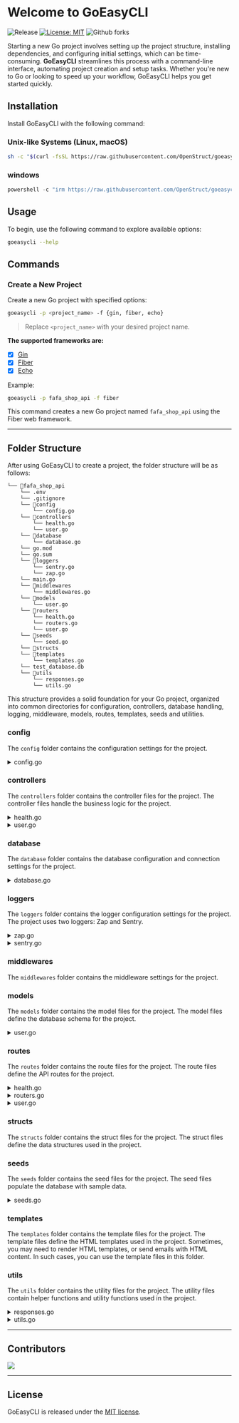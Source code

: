 # Welcome to GoEasyCLI

![Release](https://img.shields.io/github/v/release/OpenStruct/goeasycli)
[![License: MIT](https://img.shields.io/badge/License-MIT-yellow.svg)](https://opensource.org/licenses/MIT)
![Github forks](https://img.shields.io/github/forks/OpenStruct/goeasycli)

Starting a new Go project involves setting up the project structure, installing dependencies, and configuring initial settings, which can be time-consuming. **GoEasyCLI** streamlines this process with a command-line interface, automating project creation and setup tasks. Whether you're new to Go or looking to speed up your workflow, GoEasyCLI helps you get started quickly.

## Installation

Install GoEasyCLI with the following command:

### Unix-like Systems (Linux, macOS)

```bash
sh -c "$(curl -fsSL https://raw.githubusercontent.com/OpenStruct/goeasycli/main/scripts/install.sh)"
```

### windows

```powershell
powershell -c "irm https://raw.githubusercontent.com/OpenStruct/goeasycli/main/scripts/install.ps1 | iex"
```

## Usage

To begin, use the following command to explore available options:

```bash
goeasycli --help
```

## Commands

### Create a New Project

Create a new Go project with specified options:

```bash
goeasycli -p <project_name> -f {gin, fiber, echo}
```

> Replace `<project_name>` with your desired project name.

**The supported frameworks are:**
- [x] [Gin](https://gin-gonic.com)
- [x] [Fiber](https://gofiber.io)
- [x] [Echo](https://echo.labstack.com)

Example:

```bash
goeasycli -p fafa_shop_api -f fiber
```

This command creates a new Go project named `fafa_shop_api` using the Fiber web framework.

---

## Folder Structure

After using GoEasyCLI to create a project, the folder structure will be as follows:

```
└── 📁fafa_shop_api
    └── .env
    └── .gitignore
    └── 📁config
        └── config.go
    └── 📁controllers
        └── health.go
        └── user.go
    └── 📁database
        └── database.go
    └── go.mod
    └── go.sum
    └── 📁loggers
        └── sentry.go
        └── zap.go
    └── main.go
    └── 📁middlewares
        └── middlewares.go
    └── 📁models
        └── user.go
    └── 📁routers
        └── health.go
        └── routers.go
        └── user.go
    └── 📁seeds
        └── seed.go
    └── 📁structs
    └── 📁templates
        └── templates.go
    └── test_database.db
    └── 📁utils
        └── responses.go
        └── utils.go
```

This structure provides a solid foundation for your Go project, organized into common directories for configuration, controllers, database handling, logging, middleware, models, routes, templates, seeds and utilities.

### config
The `config` folder contains the configuration settings for the project.

<details>

<summary>config.go</summary>

- <kbd> It initializes the configuration settings.</kbd>
- <kbd> It loads the environment variables and sets the default values for the configuration settings.</kbd>
- <kbd> You can add more configuration settings to this file as needed.</kbd>
</details>

### controllers
The `controllers` folder contains the controller files for the project. The controller files handle the business logic for the project.

<details>

<summary>health.go</summary>

- <kbd> It contains the health check controller, which returns the status of the application.</kbd>

</details>

<details>

<summary>user.go</summary>

- <kbd> It contains a sample user controller, which handles basic CRUD operations for users.</kbd>

</details>

### database
The `database` folder contains the database configuration and connection settings for the project.

<details>

<summary>database.go</summary>

- <kbd> It sets up the database connection and initializes the database.</kbd>
- <kbd> It contains the database migration logic to create the required tables.</kbd>
- <kbd> By default, the project uses a SQLite database. You can change the database settings in this file, as well as the .env file to use a different database.</kbd>

</details>

### loggers
The `loggers` folder contains the logger configuration settings for the project. The project uses two loggers: Zap and Sentry.

<details>

<summary>zap.go</summary>

- <kbd> It initializes the Zap logger, which logs messages to the console.</kbd>
- <kbd> You can customize the logger to log messages to a file or a different output.</kbd>

</details>

<details>

<summary>sentry.go</summary>

- <kbd> It initializes the Sentry logger, which sends error messages to the Sentry service.</kbd>
- <kbd> You can configure the Sentry logger with your Sentry DSN to send error messages to your Sentry account.</kbd>

</details>

### middlewares
The `middlewares` folder contains the middleware settings for the project.

### models
The `models` folder contains the model files for the project. The model files define the database schema for the project.

<details>
<summary>user.go</summary>

- <kbd> It contains the user model, which defines the sample user schema.</kbd>
- <kbd> You can add more model files to define additional database schemas for the project.</kbd>
</details>

### routes
The `routes` folder contains the route files for the project. The route files define the API routes for the project.

<details>
<summary>health.go</summary>

- <kbd> It contains the health check route, which returns the status of the application.</kbd>
</details>

<details>
<summary>routers.go</summary>

- <kbd> It initializes the router and registers the API routes for the project.</kbd>
- <kbd> Other route files are registered in this file.</kbd>
</details>

<details>
<summary>user.go</summary>

- <kbd> It contains the sample user routes, which define the API routes for basic CRUD operations on users.</kbd>
</details>

### structs
The `structs` folder contains the struct files for the project. The struct files define the data structures used in the project.

### seeds
The `seeds` folder contains the seed files for the project. The seed files populate the database with sample data.

<details>
<summary>seeds.go</summary>

- <kbd> It contains the seed logic to populate the database with sample user.</kbd>
- <kbd> You can comment out the seed logic if you don't want to populate the database with sample data.</kbd>
</details>

### templates
The `templates` folder contains the template files for the project. The template files define the HTML templates used in the project.
Sometimes, you may need to render HTML templates, or send emails with HTML content. In such cases, you can use the template files in this folder.

### utils
The `utils` folder contains the utility files for the project. The utility files contain helper functions and utility functions used in the project.

<details>
<summary>responses.go</summary>

- <kbd> It contains the response utility functions to send JSON responses to the client.</kbd>
- <kbd> You can customize the response functions to handle different response formats or error messages.</kbd>
</details>

<details>
<summary>utils.go</summary>

- <kbd> It contains the utility functions for the project.</kbd>
- <kbd> Utility functions are used to perform common tasks such as string manipulation, and data validation.</kbd>
</details>

---

## Contributors

<a href="https://github.com/OpenStruct/goeasycli/graphs/contributors">
  <img src="https://contrib.rocks/image?repo=OpenStruct/goeasycli" />
</a>

---

## License

GoEasyCLI is released under the [MIT license](LICENSE).
